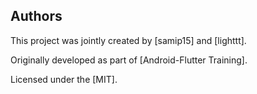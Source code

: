 ## Authors

This project was jointly created by [samip15] and [lighttt].

Originally developed as part of [Android-Flutter Training].

Licensed under the [MIT].
